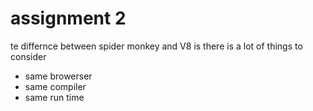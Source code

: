 # assignment 2
te differnce between spider monkey and V8 is there is a lot of things to consider 
* same browerser 
* same compiler 
* same run time
